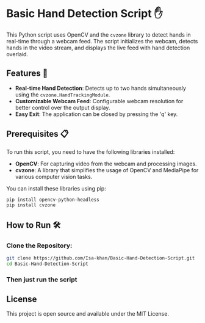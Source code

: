 # Basic Hand Detection Script ✋ 

This Python script uses OpenCV and the `cvzone` library to detect hands in real-time through a webcam feed. The script initializes the webcam, detects hands in the video stream, and displays the live feed with hand detection overlaid.

## Features 🚀 

- **Real-time Hand Detection**: Detects up to two hands simultaneously using the `cvzone.HandTrackingModule`.
- **Customizable Webcam Feed**: Configurable webcam resolution for better control over the output display.
- **Easy Exit**: The application can be closed by pressing the 'q' key.

## Prerequisites 📋

To run this script, you need to have the following libraries installed:

- **OpenCV**: For capturing video from the webcam and processing images.
- **cvzone**: A library that simplifies the usage of OpenCV and MediaPipe for various computer vision tasks.

You can install these libraries using pip:

```bash
pip install opencv-python-headless
pip install cvzone
```

## How to Run 🛠️

### Clone the Repository:

```bash
git clone https://github.com/Isa-khan/Basic-Hand-Detection-Script.git
cd Basic-Hand-Detection-Script
```
### Then just run the script

## License
This project is open source and available under the MIT License.
